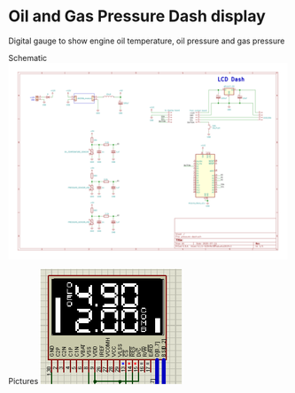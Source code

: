 # Oil and Gas Pressure Dash display

Digital gauge to show engine oil temperature, oil pressure and gas pressure

Schematic
<img src="hw/pressure-dash.svg">

Pictures
<img src="hw/sim.png">


